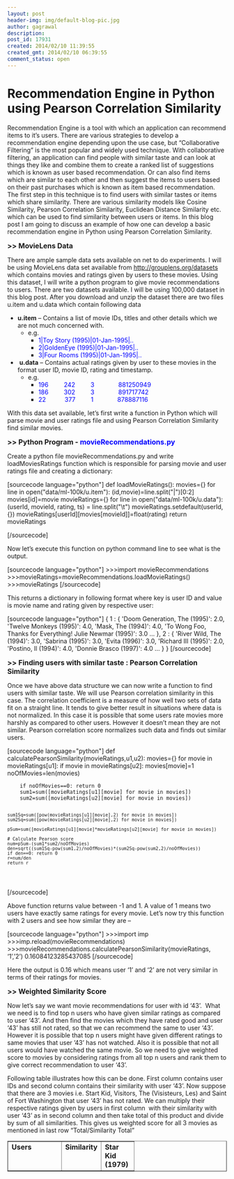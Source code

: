 ```yaml
---
layout: post
header-img: img/default-blog-pic.jpg
author: gagrawal
description: 
post_id: 17931
created: 2014/02/10 11:39:55
created_gmt: 2014/02/10 06:39:55
comment_status: open
---
```


# Recommendation Engine in Python using Pearson Correlation Similarity

<p>Recommendation Engine is a tool with which an application can recommend items to it’s users. There are various strategies to develop a recommendation engine depending upon the use case, but “Collaborative Filtering” is the most popular and widely used technique. With collaborative filtering, an application can find people with similar taste and can look at things they like and combine them to create a ranked list of suggestions which is known as user based recommendation. Or can also find items which are similar to each other and then suggest the items to users based on their past purchases which is known as item based recommendation. The first step in this technique is to find users with similar tastes or items which share similarity. There are various similarity models like Cosine Similarity, Pearson Correlation Similarity, Euclidean Distance Similarity etc. which can be used to find similarity between users or items. In this blog post I am going to discuss an example of how one can develop a basic recommendation engine in Python using Pearson Correlation Similarity.</p>
<p><span style="font-size: 16px;"><strong>&gt;&gt; MovieLens Data</strong></span></p>
<p>There are ample sample data sets available on net to do experiments. I will be using MovieLens data set available from <a href="http://grouplens.org/datasets">http://grouplens.org/datasets</a> which contains movies and ratings given by users to these movies. Using this dataset, I will write a python program to give movie recommendations to users. There are two datasets available. I will be using 100,000 dataset in this blog post. After you download and unzip the dataset there are two files u.item and u.data which contain following data
<ul>
    <li><strong>u.item</strong> – Contains a list of movie IDs, titles and other details which we are not much concerned with.
<ul>
    <li>e.g.
<ul>
    <li><span style="color: #0000ff;">1|Toy Story (1995)|01-Jan-1995|..</span></li>
    <li><span style="color: #0000ff;">2|GoldenEye (1995)|01-Jan-1995|..</span></li>
    <li><span style="color: #0000ff;">3|Four Rooms (1995)|01-Jan-1995|..</span></li>
</ul>
</li>
</ul>
</li>
    <li> <strong>u.data</strong> – Contains actual ratings given by user to these movies in the format user ID, movie ID, rating and timestamp.
<ul>
    <li>e.g.
<ul>
    <li><span style="color: #0000ff;">196         242         3              881250949</span></li>
    <li><span style="color: #0000ff;">186         302         3              891717742</span></li>
    <li><span style="color: #0000ff;">22           377         1              878887116</span></li>
</ul>
</li>
</ul>
</li>
</ul>
With this data set available, let’s first write a function in Python which will parse movie and user ratings file and using Pearson Correlation Similarity find similar movies.</p>
<p><span style="font-size: 16px;"><strong>&gt;&gt; Python Program - <span style="color: #0000ff;">movieRecommendations.py</span></strong></span></p>
<p>Create a python file movieRecommendations.py and write loadMoviesRatings function which is responsible for parsing movie and user ratings file and creating a dictionary:</p>
<p>[sourcecode language="python"]
def loadMovieRatings():
        movies={}
        for line in open(&quot;data/ml-100k/u.item&quot;):
                (id,movie)=line.split(&quot;|&quot;)[0:2]
                movies[id]=movie
        movieRatings={}
        for line in open(&quot;data/ml-100k/u.data&quot;):
                (userId, movieId, rating, ts) = line.split(&quot;\t&quot;)
                movieRatings.setdefault(userId,{})
                movieRatings[userId][movies[movieId]]=float(rating)
        return movieRatings</p>
<p>[/sourcecode]</p>
<p>Now let’s execute this function on python command line to see what is the output.</p>
<p>[sourcecode language="python"]
&gt;&gt;&gt;import movieRecommendations
&gt;&gt;&gt;movieRatings=movieRecommendations.loadMovieRatings()
&gt;&gt;&gt;movieRatings
[/sourcecode]</p>
<p>This returns a dictionary in following format where key is user ID and value is movie name and rating given by respective user:</p>
<p>[sourcecode language="python"]
{
1 : {
'Doom Generation, The (1995)': 2.0,
'Twelve Monkeys (1995)': 4.0,
'Mask, The (1994)': 4.0,
'To Wong Foo, Thanks for Everything! Julie Newmar (1995)': 3.0
…
},
2 : {
    'River Wild, The (1994)': 3.0,
'Sabrina (1995)': 3.0, 'Evita (1996)': 3.0,
'Richard III (1995)': 2.0, 'Postino, Il (1994)': 4.0,
'Donnie Brasco (1997)': 4.0
…
}
}
[/sourcecode]</p>
<p><span style="font-size: 16px;"><strong>&gt;&gt; Finding users with similar taste : Pearson Correlation Similarity</strong></span></p>
<p>Once we have above data structure we can now write a function to find users with similar taste. We will use Pearson correlation similarity in this case. The correlation coefficient is a measure of how well two sets of data fit on a straight line. It tends to give better result in situations where data is not normalized. In this case it is possible that some users rate movies more harshly as compared to other users. However it doesn’t mean they are not similar. Pearson correlation score normalizes such data and finds out similar users.</p>
<p>[sourcecode language="python"]
def calculatePearsonSimilarity(movieRatings,u1,u2):
        movies={}
        for movie in movieRatings[u1]:
                if movie in movieRatings[u2]: movies[movie]=1
        noOfMovies=len(movies)</p>
<pre><code>    if noOfMovies==0: return 0
    sum1=sum([movieRatings[u1][movie] for movie in movies])
    sum2=sum([movieRatings[u2][movie] for movie in movies])

    sum1Sq=sum([pow(movieRatings[u1][movie],2) for movie in movies])
    sum2Sq=sum([pow(movieRatings[u2][movie],2) for movie in movies])

    pSum=sum([movieRatings[u1][movie]*movieRatings[u2][movie] for movie in movies])

    # Calculate Pearson score
    num=pSum-(sum1*sum2/noOfMovies)
    den=sqrt((sum1Sq-pow(sum1,2)/noOfMovies)*(sum2Sq-pow(sum2,2)/noOfMovies))
    if den==0: return 0
    r=num/den
    return r
</code></pre>
<p>[/sourcecode]</p>
<p>Above function returns value between -1 and 1. A value of 1 means two users have exactly same ratings for every movie. Let’s now try this function with 2 users and see how similar they are –</p>
<p>[sourcecode language="python"]
&gt;&gt;&gt;import imp
&gt;&gt;&gt;imp.reload(movieRecommendations)
&gt;&gt;&gt;movieRecommendations.calculatePearsonSimilarity(movieRatings, ‘1’,’2’)
0.16084123285437085
[/sourcecode]</p>
<p>Here the output is 0.16 which means user ‘1’ and ‘2’ are not very similar in terms of their ratings for movies.</p>
<p><span style="font-size: 16px;"><strong>&gt;&gt; Weighted Similarity Score</strong></span></p>
<p>Now let’s say we want movie recommendations for user with id ‘43’.  What we need is to find top n users who have given similar ratings as compared to user ‘43’. And then find the movies which they have rated good and user ‘43’ has still not rated, so that we can recommend the same to user ‘43’. However it is possible that top n users might have given different ratings to same movies that user ’43’ has not watched. Also it is possible that not all users would have watched the same movie. So we need to give weighted score to movies by considering ratings from all top n users and rank them to give correct recommendation to user ‘43’.</p>
<p>Following table illustrates how this can be done. First column contains user IDs and second column contains their similarity with user ‘43’. Now suppose that there are 3 movies i.e. Start Kid, Visitors, The (Visisteurs, Les) and Saint of Fort Washington that user ‘43’ has not rated. We can multiply their respective ratings given by users in first column  with their similarity with user ‘43’ as in second column and then take total of this product and divide by sum of all similarities. This gives us weighted score for all 3 movies as mentioned in last row “Total/Similarity Total”
<table border="1" cellspacing="0" cellpadding="0">
<tbody>
<tr>
<td valign="top" width="106"><b>Users</b></td>
<td valign="top" width="74"><b>Similarity</b></td>
<td valign="top" width="59"><b>Star Kid (1979)</b></td></p>